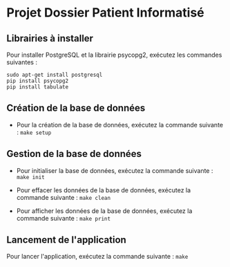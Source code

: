 # Projet Dossier Patient Informatisé

## Librairies à installer

Pour installer PostgreSQL et la librairie psycopg2, exécutez les commandes suivantes :

```
sudo apt-get install postgresql
pip install psycopg2  
pip install tabulate
```

## Création de la base de données

- Pour la création de la base de données, exécutez la commande suivante : ```make setup```


## Gestion de la base de données

- Pour initialiser la base de données, exécutez la commande suivante : ```make init```

- Pour effacer les données de la base de données, exécutez la commande suivante : ```make clean```

- Pour afficher les données de la base de données, exécutez la commande suivante : ```make print```

## Lancement de l'application

Pour lancer l'application, exécutez la commande suivante : ```make```

